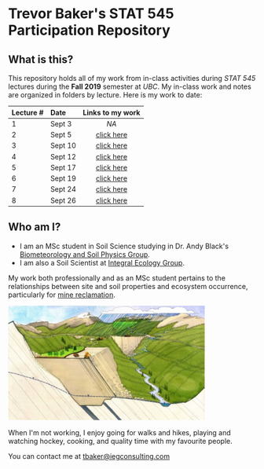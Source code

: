 # Trevor Baker's STAT 545 Participation Repository

## What is this?

This repository holds all of my work from in-class activities during _STAT 545_ lectures during the __Fall 2019__ semester at _UBC_. My in-class work and notes are organized in folders by lecture. Here is my work to date:

| Lecture # |   Date   | Links to my work |
|-----------|:---------|:----------------:|
|     1     | Sept 3   | _NA_             |
|     2     | Sept 5   | [click here][1]  |
|     3     | Sept 10  | [click here][2]  |
|     4     | Sept 12  | [click here][3]  |
|     5     | Sept 17  | [click here][4]  |
|     6     | Sept 19  | [click here][5]  |
|     7     | Sept 24  | [click here][5]  |
|     8     | Sept 26  | [click here][5]  |

[1]: <https://github.com/trevor-baker/STAT545-participation/tree/master/Lectures/Lecture%2002%20-%20Sep%205>
[2]: <https://github.com/trevor-baker/STAT545-participation/tree/master/Lectures/Lecture%2003%20-%20Sep%2010>
[3]: <https://github.com/trevor-baker/STAT545-participation/tree/master/Lectures/Lecture%2004%20-%20Sep%2012>
[4]: <https://github.com/trevor-baker/STAT545-participation/tree/master/Lectures/Lecture%2005%20-%20Sep%2017>
[5]: <https://github.com/trevor-baker/STAT545-participation/tree/master/Lectures/Lecture%2006%20-%20Sep%2019>
[6]: <https://github.com/trevor-baker/STAT545-participation/tree/master/Lectures/Lecture%2007%20-%20Sep%2024>
[7]: <https://github.com/trevor-baker/STAT545-participation/tree/master/Lectures/Lecture%2008%20-%20Sep%2026>


## Who am I?

- I am an MSc student in Soil Science studying in Dr. Andy Black's [Biometeorology and Soil Physics Group](https://biomet.landfood.ubc.ca "My research group"). 
- I am also a Soil Scientist at [Integral Ecology Group](https://www.integralecologygroup.com/ "My company"). 

My work both professionally and as an MSc student pertains to the relationships between site and soil properties and ecosystem occurrence, particularly for [mine reclamation](https://www.integralecologygroup.com/projects/predicting-ecosystem-occurrence-for-mine-reclamation "My work").

<img src="https://github.com/trevor-baker/STAT545-participation/blob/master/Assignments/Assignment_01/README_files/Ecohydrology-and-mine-affected-landscapes.jfif" alt="Surface water balances in mine reclamation" width="400">

When I'm not working, I enjoy going for walks and hikes, playing and watching hockey, cooking, and quality time with my favourite people.

You can contact me at <tbaker@iegconsulting.com>







